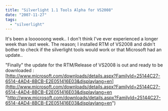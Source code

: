 ```yaml
---
title: "Silverlight 1.1 Tools Alpha for VS2008"
date: "2007-11-27"
tags: 
  - "silverlight"
---
```


It's been a loooooong week.. I don't think I've ever experienced a longer week than last week. The reason; I installed RTM of VS2008 and didn't bother to check if the silverlight tools would work or that Microsoft had an update.. 

"Finally" the update for the RTM/Release of VS2008 is out and ready to be downloaded :  
[http://www.microsoft.com/downloads/details.aspx?FamilyId=25144C27-6514-4AD4-8BCB-E2E051416E03&displaylang=en](http://www.microsoft.com/downloads/details.aspx?FamilyId=25144C27-6514-4AD4-8BCB-E2E051416E03&displaylang=en "http://www.microsoft.com/downloads/details.aspx?FamilyId=25144C27-6514-4AD4-8BCB-E2E051416E03&displaylang=en")
